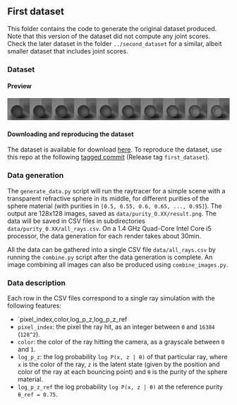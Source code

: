 ## First dataset

This folder contains the code to generate the original dataset produced.
Note that this version of the dataset did not compute any joint scores.
Check the later dataset in the folder `../second_dataset` for a similar, albeit
smaller dataset that includes joint scores.

### Dataset
#### Preview
<img src="/docs/images/first_dataset.png">

#### Downloading and reproducing the dataset
The dataset is available for download [here](https://github.com/lmondada/atml-raytracer/releases/download/first_dataset/data.zip).
To reproduce the dataset, use this repo at the following
[tagged commit](https://github.com/lmondada/atml-raytracer/tree/first_dataset) (Release tag `first_dataset`).

### Data generation
The `generate_data.py` script will run the raytracer for a simple scene with a
transparent refractive sphere in its middle, for different purities of the sphere material
(with purities in `[0.5, 0.55, 0.6, 0.65, ..., 0.95]`).
The output are 128x128 images, saved as `data/purity_0.XX/result.png`.
The data will be saved in CSV files in subdirectories `data/purity_0.XX/all_rays.csv`.
On a 1.4 GHz Quad-Core Intel Core i5 processor, the data generation for each render takes
about 30min.

All the data can be gathered into a single CSV file `data/all_rays.csv` by running the
`combine.py` script after the data generation is complete.
An image combining all images can also be produced using `combine_images.py`.

### Data description
Each row in the CSV files correspond to a single ray simulation with the following features:
 - `pixel_index,color,log_p_z,log_p_z_ref
 - `pixel_index`: the pixel the ray hit, as an integer between `0` and `16384` (`128^2`).
 - `color`: the color of the ray hitting the camera, as a grayscale between `0` and `1`.
 - `log_p_z`: the log probability `log P(x, z | θ)` of that particular ray, where `x` is the
    color of the ray, `z` is the latent state (given by the position and color of the ray at each bouncing point)
    and `θ` is the purity of the sphere material.
 - `log_p_z_ref` the log probability `log P(x, z | θ)` at the reference purity `θ_ref = 0.75`.
